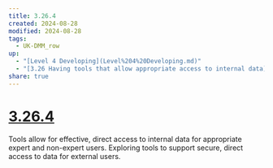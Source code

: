 ```yaml
---
title: 3.26.4
created: 2024-08-28
modified: 2024-08-28
tags:
  - UK-DMM_row
up:
  - "[Level 4 Developing](Level%204%20Developing.md)"
  - "[3.26 Having tools that allow appropriate access to internal data](3.26%20Having%20tools%20that%20allow%20appropriate%20access%20to%20internal%20data.md)"
share: true
---
```

# [3.26.4](3.26.4.md)

Tools allow for effective, direct access to internal data for appropriate expert and non-expert users. Exploring tools to support secure, direct access to data for external users.
